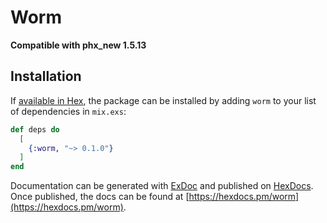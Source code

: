 # Worm

**Compatible with phx_new 1.5.13**

## Installation

If [available in Hex](https://hex.pm/docs/publish), the package can be installed
by adding `worm` to your list of dependencies in `mix.exs`:

```elixir
def deps do
  [
    {:worm, "~> 0.1.0"}
  ]
end
```

Documentation can be generated with [ExDoc](https://github.com/elixir-lang/ex_doc)
and published on [HexDocs](https://hexdocs.pm). Once published, the docs can
be found at [https://hexdocs.pm/worm](https://hexdocs.pm/worm).

